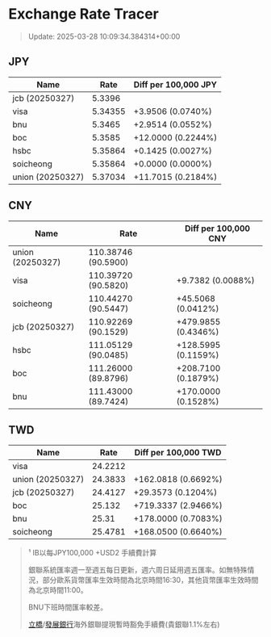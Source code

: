 # Exchange Rate Tracer

> Update: 2025-03-28 10:09:34.384314+00:00

## JPY

| Name             |    Rate | Diff per 100,000 JPY   |
|------------------|---------|------------------------|
| jcb (20250327)   | 5.3396  |                        |
| visa             | 5.34355 | +3.9506 (0.0740%)      |
| bnu              | 5.3465  | +2.9514 (0.0552%)      |
| boc              | 5.3585  | +12.0000 (0.2244%)     |
| hsbc             | 5.35864 | +0.1425 (0.0027%)      |
| soicheong        | 5.35864 | +0.0000 (0.0000%)      |
| union (20250327) | 5.37034 | +11.7015 (0.2184%)     |

## CNY

| Name             | Rate                | Diff per 100,000 CNY   |
|------------------|---------------------|------------------------|
| union (20250327) | 110.38746	(90.5900) |                        |
| visa             | 110.39720	(90.5820) | +9.7382 (0.0088%)      |
| soicheong        | 110.44270	(90.5447) | +45.5068 (0.0412%)     |
| jcb (20250327)   | 110.92269	(90.1529) | +479.9855 (0.4346%)    |
| hsbc             | 111.05129	(90.0485) | +128.5995 (0.1159%)    |
| boc              | 111.26000	(89.8796) | +208.7100 (0.1879%)    |
| bnu              | 111.43000	(89.7424) | +170.0000 (0.1528%)    |

## TWD

| Name             |    Rate | Diff per 100,000 TWD   |
|------------------|---------|------------------------|
| visa             | 24.2212 |                        |
| union (20250327) | 24.3833 | +162.0818 (0.6692%)    |
| jcb (20250327)   | 24.4127 | +29.3573 (0.1204%)     |
| boc              | 25.132  | +719.3337 (2.9466%)    |
| bnu              | 25.31   | +178.0000 (0.7083%)    |
| soicheong        | 25.4781 | +168.0500 (0.6640%)    |


> ¹ IB以每JPY100,000 +USD2 手續費計算
>
> 銀聯系統匯率週一至週五每日更新，週六周日延用週五匯率。如無特殊情況，部分歐系貨幣匯率生效時間為北京時間16:30，其他貨幣匯率生效時間為北京時間11:00。
>
> BNU下班時間匯率較差。
>
> [立橋](https://www.wlbank.com.mo/uploads/ueditor/file/20181211/1544536513900230.pdf)/[發展銀行](https://www.mdb.com.mo/Service_Charges_20230728.pdf)海外銀聯提現暫時豁免手續費(貴銀聯1.1%左右)

